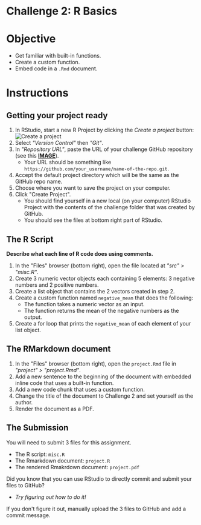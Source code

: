 # Challenge 2: R Basics

# Objective
- Get familiar with built-in functions.
- Create a custom function.
- Embed code in a `.Rmd` document.

# Instructions

## Getting your project ready
1. In RStudio, start a new R Project by clicking the *Create a project* button: ![Create a project](../imgs/rstudio_proj.png?raw=true "Create a project")
2. Select *"Version Control"* then *"Git"*.
3. In *"Repository URL"*, paste the URL of your challenge GitHub repository (see this [**IMAGE**](https://www.howtogeek.com/wp-content/uploads/2019/12/Copy-repo-URL-to-clipboard.png.pagespeed.ce.OoaKTWf-H_.png)).
    - Your URL should be something like `https://github.com/your_username/name-of-the-repo.git`.
4. Accept the default project directory which will be the same as the GitHub repo name.
5. Choose where you want to save the project on your computer.
6. Click "Create Project".
    - You should find yourself in a new local (on your computer) RStudio Project with the contents of the challenge folder that was created by GitHub.
    - You should see the files at bottom right part of RStudio.

## The R Script

**Describe what each line of R code does using comments.**

1. In the "Files" browser (bottom right), open the file located at *"src" > "misc.R"*.
2. Create 3 numeric vector objects each containing 5 elements: 3 negative numbers and 2 positive numbers.
3. Create a list object that contains the 2 vectors created in step 2.
4. Create a custom function named `negative_mean` that does the following:
    - The function takes a numeric vector as an input.
    - The function returns the mean of the negative numbers as the output.
5. Create a for loop that prints the `negative_mean` of each element of your list object.

## The RMarkdown document
1. In the "Files" browser (bottom right), open the `project.Rmd` file in *"project" > "project.Rmd"*.
2. Add a new sentence to the beginning of the document with embedded inline code that uses a built-in function.
3. Add a new code chunk that uses a custom function.
4. Change the title of the document to Challenge 2 and set yourself as the author.
5. Render the document as a PDF.

## The Submission

You will need to submit 3 files for this assignment.

- The R script: `misc.R`
- The Rmarkdown document: `project.R`
- The rendered Rmakrdown document: `project.pdf`

Did you know that you can use RStudio to directly commit and submit your files to GitHub?

- *Try figuring out how to do it!*

If you don't figure it out, manually upload the 3 files to GitHub and add a commit message.

